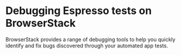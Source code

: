 # Debugging Espresso tests on BrowserStack

BrowserStack provides a range of debugging tools to help you quickly identify and fix bugs discovered through your automated app tests.
